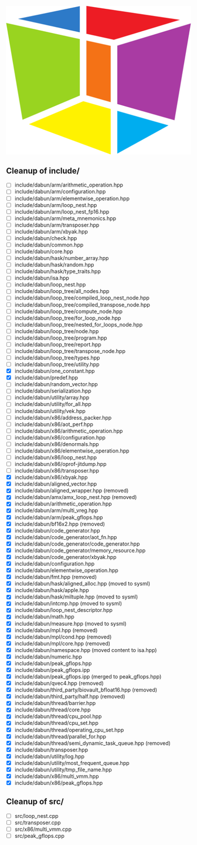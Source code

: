 ![dabun logo](/assets/logo/icononly_transparent_nobuffer.png)

## Cleanup of include/

- [ ] include/dabun/arm/arithmetic_operation.hpp
- [ ] include/dabun/arm/configuration.hpp
- [ ] include/dabun/arm/elementwise_operation.hpp
- [ ] include/dabun/arm/loop_nest.hpp
- [ ] include/dabun/arm/loop_nest_fp16.hpp
- [ ] include/dabun/arm/meta_mnemonics.hpp
- [ ] include/dabun/arm/transposer.hpp
- [ ] include/dabun/arm/xbyak.hpp
- [ ] include/dabun/check.hpp
- [ ] include/dabun/common.hpp
- [ ] include/dabun/core.hpp
- [ ] include/dabun/hask/number_array.hpp
- [ ] include/dabun/hask/random.hpp
- [ ] include/dabun/hask/type_traits.hpp
- [ ] include/dabun/isa.hpp
- [ ] include/dabun/loop_nest.hpp
- [ ] include/dabun/loop_tree/all_nodes.hpp
- [ ] include/dabun/loop_tree/compiled_loop_nest_node.hpp
- [ ] include/dabun/loop_tree/compiled_transpose_node.hpp
- [ ] include/dabun/loop_tree/compute_node.hpp
- [ ] include/dabun/loop_tree/for_loop_node.hpp
- [ ] include/dabun/loop_tree/nested_for_loops_node.hpp
- [ ] include/dabun/loop_tree/node.hpp
- [ ] include/dabun/loop_tree/program.hpp
- [ ] include/dabun/loop_tree/report.hpp
- [ ] include/dabun/loop_tree/transpose_node.hpp
- [ ] include/dabun/loop_tree/types.hpp
- [ ] include/dabun/loop_tree/utility.hpp
- [x] include/dabun/one_constant.hpp
- [x] include/dabun/predef.hpp
- [ ] include/dabun/random_vector.hpp
- [ ] include/dabun/serialization.hpp
- [ ] include/dabun/utility/array.hpp
- [ ] include/dabun/utility/for_all.hpp
- [ ] include/dabun/utility/vek.hpp
- [ ] include/dabun/x86/address_packer.hpp
- [ ] include/dabun/x86/aot_perf.hpp
- [ ] include/dabun/x86/arithmetic_operation.hpp
- [ ] include/dabun/x86/configuration.hpp
- [ ] include/dabun/x86/denormals.hpp
- [ ] include/dabun/x86/elementwise_operation.hpp
- [ ] include/dabun/x86/loop_nest.hpp
- [ ] include/dabun/x86/oprof-jitdump.hpp
- [ ] include/dabun/x86/transposer.hpp
- [x] include/dabun/x86/xbyak.hpp
- [x] include/dabun/aligned_vector.hpp
- [x] include/dabun/aligned_wrapper.hpp (removed)
- [x] include/dabun/amx/amx_loop_nest.hpp (removed)
- [x] include/dabun/arithmetic_operation.hpp
- [x] include/dabun/arm/multi_vreg.hpp
- [x] include/dabun/arm/peak_gflops.hpp
- [x] include/dabun/bf16x2.hpp (removed)
- [x] include/dabun/code_generator.hpp
- [x] include/dabun/code_generator/aot_fn.hpp
- [x] include/dabun/code_generator/code_generator.hpp
- [x] include/dabun/code_generator/memory_resource.hpp
- [x] include/dabun/code_generator/xbyak.hpp
- [x] include/dabun/configuration.hpp
- [x] include/dabun/elementwise_operation.hpp
- [x] include/dabun/fmt.hpp (removed)
- [x] include/dabun/hask/aligned_alloc.hpp (moved to sysml)
- [x] include/dabun/hask/apple.hpp
- [x] include/dabun/hask/miltuple.hpp (moved to sysml)
- [x] include/dabun/intcmp.hpp (moved to sysml)
- [x] include/dabun/loop_nest_descriptor.hpp
- [x] include/dabun/math.hpp
- [x] include/dabun/measure.hpp (moved to sysml)
- [x] include/dabun/mpl.hpp (removed)
- [x] include/dabun/mpl/cond.hpp (removed)
- [x] include/dabun/mpl/core.hpp (removed)
- [x] include/dabun/namespace.hpp (moved content to isa.hpp)
- [x] include/dabun/numeric.hpp
- [x] include/dabun/peak_gflops.hpp
- [x] include/dabun/peak_gflops.ipp
- [x] include/dabun/peak_gflops.ipp (merged to peak_gflops.hpp)
- [x] include/dabun/qvec4.hpp (removed)
- [x] include/dabun/third_party/biovault_bfloat16.hpp (removed)
- [x] include/dabun/third_party/half.hpp (removed)
- [x] include/dabun/thread/barrier.hpp
- [x] include/dabun/thread/core.hpp
- [x] include/dabun/thread/cpu_pool.hpp
- [x] include/dabun/thread/cpu_set.hpp
- [x] include/dabun/thread/operating_cpu_set.hpp
- [x] include/dabun/thread/parallel_for.hpp
- [x] include/dabun/thread/semi_dynamic_task_queue.hpp (removed)
- [x] include/dabun/transposer.hpp
- [x] include/dabun/utility/log.hpp
- [x] include/dabun/utility/most_frequent_queue.hpp
- [x] include/dabun/utility/tmp_file_name.hpp
- [x] include/dabun/x86/multi_vmm.hpp
- [x] include/dabun/x86/peak_gflops.hpp

## Cleanup of src/

- [ ] src/loop_nest.cpp
- [ ] src/transposer.cpp
- [ ] src/x86/multi_vmm.cpp
- [ ] src/peak_gflops.cpp